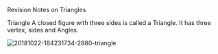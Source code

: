 Revision Notes on Triangles

Triangle
A closed figure with three sides is called a Triangle. It has three vertex, sides and Angles.

![20181022-184231734-2880-triangle](https://github.com/user-attachments/assets/b46af65e-450a-4e2b-b07c-f881e84f6973)

